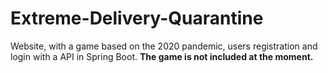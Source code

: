 # Extreme-Delivery-Quarantine
Website, with a game based on the 2020 pandemic, users registration and login with a API in Spring Boot.
**The game is not included at the moment.**
